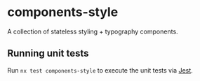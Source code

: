 # components-style

A collection of stateless styling + typography components.

## Running unit tests

Run `nx test components-style` to execute the unit tests via [Jest](https://jestjs.io).
